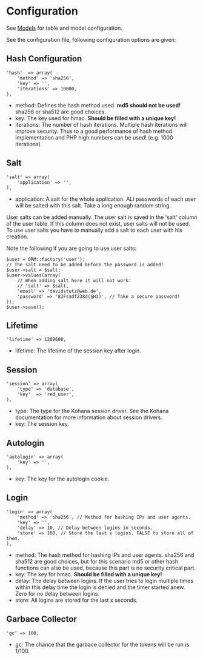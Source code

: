 # Configuration

See [Models](models) for table and model configuration.

See the configuration file, following configuration options are given:

## Hash Configuration

	'hash'  => array(
		'method' => 'sha256',
		'key' => '',
		'iterations' => 10000,
	),
	
* method: Defines the hash method used. **md5 should not be used!** sha256 or sha512 are good choices.
* key: The key used for hmac. **Should be filled with a unique key!**
* iterations: The number of hash iterations. Multiple hash iterations will improve security. Thus to a good performance of hash method implementation and PHP high numbers can be used! (e.g. 1000 iterations)

## Salt

	'salt' => array(
		'application' => '',
	),
	
* application: A salt for the whole application. ALl passwords of each user will be salted with this salt. Take a long enough random string.

User salts can be added manually. The user salt is saved in the 'salt' column of the user table. If this column does not exist, user salts will not be used. To use user salts you have to manually add a salt to each user with his creation.

Note the following if you are going to use user salts:

	$user = ORM::factory('user');
	// The salt need to be added before the password is added!
	$user->salt = $salt;
	$user->values(array(
		// When adding salt here it will not work:
		// 'salt' => $salt,
		'email' => 'davidstutz@web.de',
		'password' => '8JFs$df238d(§H3)', // Take a secure password!
	));
	$user->save();

## Lifetime

	'lifetime' => 1209600,
	
* lifetime: The lifetime of the session key after login.

## Session

	'session' => array(
		'type' => 'database',
		'key'  => 'red_user',
	),
	
* type: The type for the Kohana session driver. See the Kohana documentation for more information about session drivers.
* key: The session key.

## Autologin

	'autologin' => array(
		'key' => '',
	),
	
* key: The key for the autologin cookie.

## Login

	'login' => array(
		'method' => 'sha256', // Method for hashing IPs and user agents.
		'key' => '',
		'delay' => 10, // Delay between logins in seconds.
		'store' => 100, // Store the last x logins. FALSE to store all of them.
	),
	
* method: The hash method for hashing IPs and user agents. sha256 and sha512 are good choices, but for this scenario md5 or other hash functions can also be used, because this part is no security critical part.
* key: The key for hmac. **Should be filled with a unique key!**
* delay: The delay between logins. If the user tries to login multiple times within this delay time the login is denied and the timer started anew. Zero for no delay between logins.
* store: All logins are stored for the last x seconds.

## Garbace Collector

	'gc' => 100,
	
* gc: The chance that the garbace collector for the tokens will be run is 1/100.
